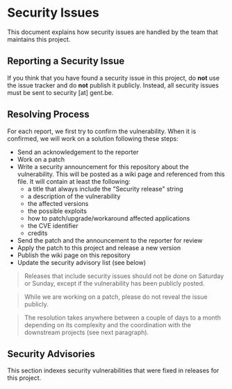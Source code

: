 # Security Issues

This document explains how security issues are handled by the team that
maintains this project.

## Reporting a Security Issue

If you think that you have found a security issue in this project, do **not**
use the issue tracker and do **not** publish it publicly. Instead, all security
issues must be sent to security [at] gent.be.

## Resolving Process

For each report, we first try to confirm the vulnerability. When it is
confirmed, we will work on a solution following these steps:

* Send an acknowledgement to the reporter
* Work on a patch
* Write a security announcement for this repository about the vulnerability.
This will be posted as a wiki page and referenced from this file. It will
contain at least the following:
  * a title that always include the "Security release" string
  * a description of the vulnerability
  * the affected versions
  * the possible exploits
  * how to patch/upgrade/workaround affected applications
  * the CVE identifier
  * credits
* Send the patch and the announcement to the reporter for review
* Apply the patch to this project and release a new version
* Publish the wiki page on this repository
* Update the security advisory list (see below)

> Releases that include security issues should not be done on Saturday or
Sunday, except if the vulnerability has been publicly posted.

> While we are working on a patch, please do not reveal the issue publicly.

> The resolution takes anywhere between a couple of days to a month depending on
its complexity and the coordination with the downstream projects (see next
paragraph).

## Security Advisories

This section indexes security vulnerabilities that were fixed in releases for
this project.
